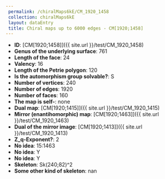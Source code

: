 ```yaml
--- 
 permalink: /chiralMaps6kE/CM_1920_1458 
 collection: chiralMaps6kE
 layout: dataEntry
 title: Chiral maps up to 6000 edges - CM[1920;1458]
---
```


- **ID**: [CM[1920;1458]]({{ site.url }}/test/CM_1920_1458)
- **Genus of the underlying surface**: 761
- **Length of the face**: 24
- **Valency**: 16
- **Length of the Petrie polygon**: 120
- **Is the automorphism group solvable?**: S
- **Number of vertices**: 240
- **Number of edges**: 1920
- **Number of faces**: 160
- **The map is self-**: none
- **Dual map**: [CM[1920;1415]]({{ site.url }}/test/CM_1920_1415)
- **Mirror (enantihomorphic) map**: [CM[1920;1463]]({{ site.url }}/test/CM_1920_1463)
- **Dual of the mirror image**: [CM[1920;1413]]({{ site.url }}/test/CM_1920_1413)
- **Z_q-Exponent?**: 2
- **No idea**:  15:1463
- **No idea**: Y
- **No idea**: Y
- **Skeleton**: Sk(240;82)^2
- **Some other kind of skeleton**: nan
